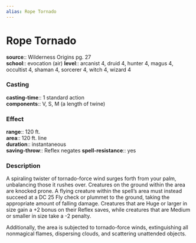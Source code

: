 ```yaml
---
alias: Rope Tornado
---
```


# Rope Tornado 

**source**:: Wilderness Origins pg. 27  
**school**:: evocation (air)
**level**:: arcanist 4, druid 4, hunter 4, magus 4, occultist 4, shaman 4, sorcerer 4, witch 4, wizard 4

### Casting 

**casting-time**:: 1 standard action  
**components**:: V, S, M (a length of twine)

### Effect 

**range**:: 120 ft.  
**area**:: 120 ft. line  
**duration**:: instantaneous  
**saving-throw**:: Reflex negates
**spell-resistance**:: yes

### Description 

A spiraling twister of tornado-force wind surges forth from your palm, unbalancing those it rushes over. Creatures on the ground within the area are knocked prone. A flying creature within the spell’s area must instead succeed at a DC 25 Fly check or plummet to the ground, taking the appropriate amount of falling damage. Creatures that are Huge or larger in size gain a +2 bonus on their Reflex saves, while creatures that are Medium or smaller in size take a -2 penalty.  
  
Additionally, the area is subjected to tornado-force winds, extinguishing all nonmagical flames, dispersing clouds, and scattering unattended objects.
